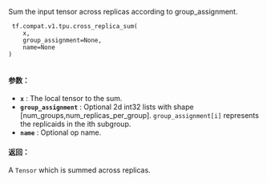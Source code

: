 Sum the input tensor across replicas according to group_assignment.

```
 tf.compat.v1.tpu.cross_replica_sum(
    x,
    group_assignment=None,
    name=None
)
 
```

#### 参数：
- **`x`** : The local tensor to the sum.
- **`group_assignment`** : Optional 2d int32 lists with shape [num_groups,num_replicas_per_group].  `group_assignment[i]`  represents the replicaids in the ith subgroup.
- **`name`** : Optional op name.


#### 返回：
A  `Tensor`  which is summed across replicas.

